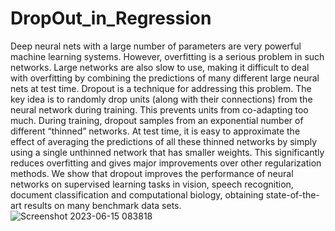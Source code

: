 # DropOut_in_Regression


Deep neural nets with a large number of parameters are very powerful machine learning
systems. However, overfitting is a serious problem in such networks. Large networks are also
slow to use, making it difficult to deal with overfitting by combining the predictions of many
different large neural nets at test time. Dropout is a technique for addressing this problem.
The key idea is to randomly drop units (along with their connections) from the neural
network during training. This prevents units from co-adapting too much. During training,
dropout samples from an exponential number of different “thinned” networks. At test time,
it is easy to approximate the effect of averaging the predictions of all these thinned networks
by simply using a single unthinned network that has smaller weights. This significantly
reduces overfitting and gives major improvements over other regularization methods. We
show that dropout improves the performance of neural networks on supervised learning
tasks in vision, speech recognition, document classification and computational biology,
obtaining state-of-the-art results on many benchmark data sets.
![Screenshot 2023-06-15 083818](https://github.com/AkashArya96/DropOut_in_Regression/assets/123381322/fb1143f7-b6f5-4997-9a69-1ddbcac549a1)
